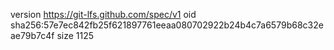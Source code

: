version https://git-lfs.github.com/spec/v1
oid sha256:57e7ec842fb25f621897761eeaa080702922b24b4c7a6579b68c32eae79b7c4f
size 1125
